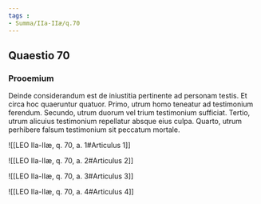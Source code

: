 ```yaml
---
tags : 
- Summa/IIa-IIæ/q.70
---
```


## Quaestio 70

### Prooemium

Deinde considerandum est de iniustitia pertinente ad personam testis. Et circa hoc quaeruntur quatuor. Primo, utrum homo teneatur ad testimonium ferendum. Secundo, utrum duorum vel trium testimonium sufficiat. Tertio, utrum alicuius testimonium repellatur absque eius culpa. Quarto, utrum perhibere falsum testimonium sit peccatum mortale.

![[LEO IIa-IIæ, q. 70, a. 1#Articulus 1]]

![[LEO IIa-IIæ, q. 70, a. 2#Articulus 2]]

![[LEO IIa-IIæ, q. 70, a. 3#Articulus 3]]

![[LEO IIa-IIæ, q. 70, a. 4#Articulus 4]]

